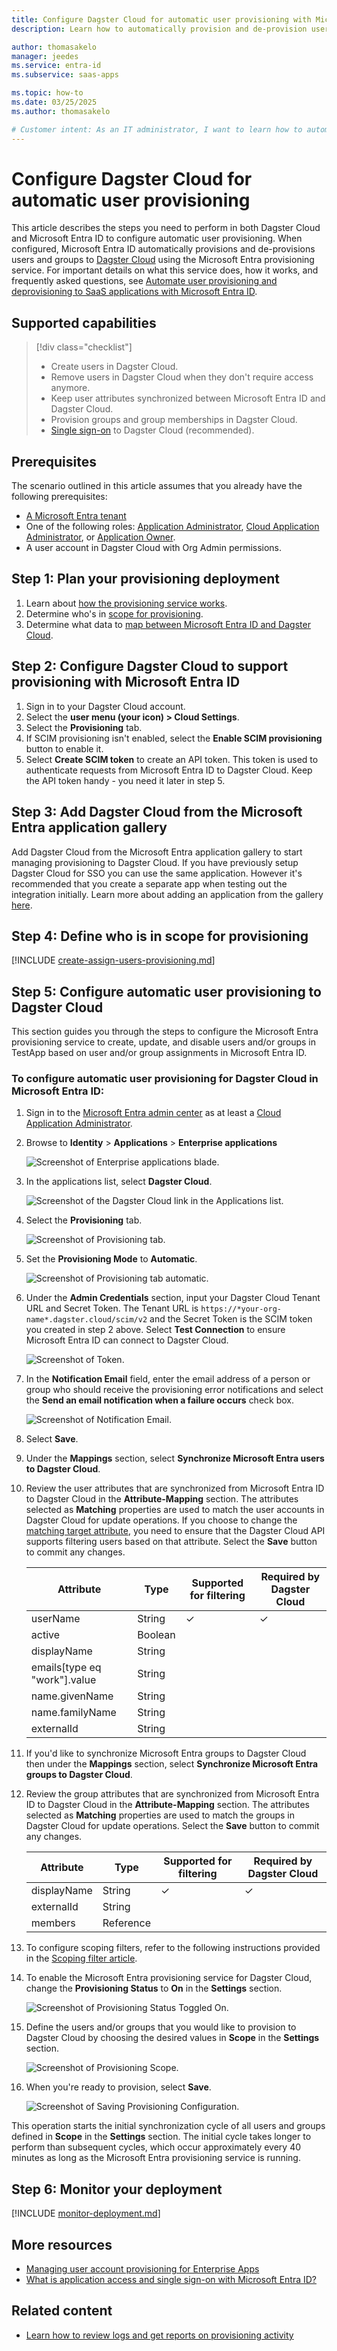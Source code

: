 ```yaml
---
title: Configure Dagster Cloud for automatic user provisioning with Microsoft Entra ID
description: Learn how to automatically provision and de-provision user accounts from Microsoft Entra ID to Dagster Cloud.

author: thomasakelo
manager: jeedes
ms.service: entra-id
ms.subservice: saas-apps

ms.topic: how-to
ms.date: 03/25/2025
ms.author: thomasakelo

# Customer intent: As an IT administrator, I want to learn how to automatically provision and deprovision user accounts from Microsoft Entra ID to Dagster Cloud so that I can streamline the user management process and ensure that users have the appropriate access to Dagster Cloud.
---
```


# Configure Dagster Cloud for automatic user provisioning

This article describes the steps you need to perform in both Dagster Cloud and Microsoft Entra ID to configure automatic user provisioning. When configured, Microsoft Entra ID automatically provisions and de-provisions users and groups to [Dagster Cloud](https://dagster.io/) using the Microsoft Entra provisioning service. For important details on what this service does, how it works, and frequently asked questions, see [Automate user provisioning and deprovisioning to SaaS applications with Microsoft Entra ID](~/identity/app-provisioning/user-provisioning.md). 


## Supported capabilities
> [!div class="checklist"]
> * Create users in Dagster Cloud.
> * Remove users in Dagster Cloud when they don't require access anymore.
> * Keep user attributes synchronized between Microsoft Entra ID and Dagster Cloud.
> * Provision groups and group memberships in Dagster Cloud.
> * [Single sign-on](dagster-cloud-tutorial.md) to Dagster Cloud (recommended).

## Prerequisites

The scenario outlined in this article assumes that you already have the following prerequisites:

* [A Microsoft Entra tenant](~/identity-platform/quickstart-create-new-tenant.md) 
* One of the following roles: [Application Administrator](/entra/identity/role-based-access-control/permissions-reference#application-administrator), [Cloud Application Administrator](/entra/identity/role-based-access-control/permissions-reference#cloud-application-administrator), or [Application Owner](/entra/fundamentals/users-default-permissions#owned-enterprise-applications).
* A user account in Dagster Cloud with Org Admin permissions.


## Step 1: Plan your provisioning deployment
1. Learn about [how the provisioning service works](~/identity/app-provisioning/user-provisioning.md).
1. Determine who's in [scope for provisioning](~/identity/app-provisioning/define-conditional-rules-for-provisioning-user-accounts.md).
1. Determine what data to [map between Microsoft Entra ID and Dagster Cloud](~/identity/app-provisioning/customize-application-attributes.md).

<a name='step-2-configure-dagster-cloud-to-support-provisioning-with-azure-ad'></a>

## Step 2: Configure Dagster Cloud to support provisioning with Microsoft Entra ID
1. Sign in to your Dagster Cloud account.
1. Select the **user menu (your icon) > Cloud Settings**.
1. Select the **Provisioning** tab.
1. If SCIM provisioning isn't enabled, select the **Enable SCIM provisioning** button to enable it.
1. Select **Create SCIM token** to create an API token. This token is used to authenticate requests from Microsoft Entra ID to Dagster Cloud.
Keep the API token handy - you need it later in step 5.

<a name='step-3-add-dagster-cloud-from-the-azure-ad-application-gallery'></a>

## Step 3: Add Dagster Cloud from the Microsoft Entra application gallery

Add Dagster Cloud from the Microsoft Entra application gallery to start managing provisioning to Dagster Cloud. If you have previously setup Dagster Cloud for SSO you can use the same application. However it's recommended that you create a separate app when testing out the integration initially. Learn more about adding an application from the gallery [here](~/identity/enterprise-apps/add-application-portal.md). 

## Step 4: Define who is in scope for provisioning 

[!INCLUDE [create-assign-users-provisioning.md](~/identity/saas-apps/includes/create-assign-users-provisioning.md)]

## Step 5: Configure automatic user provisioning to Dagster Cloud 

This section guides you through the steps to configure the Microsoft Entra provisioning service to create, update, and disable users and/or groups in TestApp based on user and/or group assignments in Microsoft Entra ID.

<a name='to-configure-automatic-user-provisioning-for-dagster-cloud-in-azure-ad'></a>

### To configure automatic user provisioning for Dagster Cloud in Microsoft Entra ID:

1. Sign in to the [Microsoft Entra admin center](https://entra.microsoft.com) as at least a [Cloud Application Administrator](~/identity/role-based-access-control/permissions-reference.md#cloud-application-administrator).
1. Browse to **Identity** > **Applications** > **Enterprise applications**

	![Screenshot of Enterprise applications blade.](common/enterprise-applications.png)

1. In the applications list, select **Dagster Cloud**.

	![Screenshot of the Dagster Cloud link in the Applications list.](common/all-applications.png)

1. Select the **Provisioning** tab.

	![Screenshot of Provisioning tab.](common/provisioning.png)

1. Set the **Provisioning Mode** to **Automatic**.

	![Screenshot of Provisioning tab automatic.](common/provisioning-automatic.png)

1. Under the **Admin Credentials** section, input your Dagster Cloud Tenant URL and Secret Token. The Tenant URL is `https://*your-org-name*.dagster.cloud/scim/v2` and the Secret Token is the SCIM token you created in step 2 above. Select **Test Connection** to ensure Microsoft Entra ID can connect to Dagster Cloud.

 	![Screenshot of Token.](common/provisioning-testconnection-tenanturltoken.png)

1. In the **Notification Email** field, enter the email address of a person or group who should receive the provisioning error notifications and select the **Send an email notification when a failure occurs** check box.

	![Screenshot of Notification Email.](common/provisioning-notification-email.png)

1. Select **Save**.

1. Under the **Mappings** section, select **Synchronize Microsoft Entra users to Dagster Cloud**.

1. Review the user attributes that are synchronized from Microsoft Entra ID to Dagster Cloud in the **Attribute-Mapping** section. The attributes selected as **Matching** properties are used to match the user accounts in Dagster Cloud for update operations. If you choose to change the [matching target attribute](~/identity/app-provisioning/customize-application-attributes.md), you need to ensure that the Dagster Cloud API supports filtering users based on that attribute. Select the **Save** button to commit any changes.

   |Attribute|Type|Supported for filtering|Required by Dagster Cloud|
   |---|---|---|---|
   |userName|String|&check;|&check;
   |active|Boolean||
   |displayName|String||
   |emails[type eq "work"].value|String||
   |name.givenName|String||
   |name.familyName|String||
   |externalId|String||

1. If you'd like to synchronize Microsoft Entra groups to Dagster Cloud then under the **Mappings** section, select **Synchronize Microsoft Entra groups to Dagster Cloud**.

1. Review the group attributes that are synchronized from Microsoft Entra ID to Dagster Cloud in the **Attribute-Mapping** section. The attributes selected as **Matching** properties are used to match the groups in Dagster Cloud for update operations. Select the **Save** button to commit any changes.

   |Attribute|Type|Supported for filtering|Required by Dagster Cloud|
   |---|---|---|---|
   |displayName|String|&check;|&check;
   |externalId|String||
   |members|Reference||
   
1. To configure scoping filters, refer to the following instructions provided in the [Scoping filter  article](~/identity/app-provisioning/define-conditional-rules-for-provisioning-user-accounts.md).

1. To enable the Microsoft Entra provisioning service for Dagster Cloud, change the **Provisioning Status** to **On** in the **Settings** section.

	![Screenshot of Provisioning Status Toggled On.](common/provisioning-toggle-on.png)

1. Define the users and/or groups that you would like to provision to Dagster Cloud by choosing the desired values in **Scope** in the **Settings** section.

	![Screenshot of Provisioning Scope.](common/provisioning-scope.png)

1. When you're ready to provision, select **Save**.

	![Screenshot of Saving Provisioning Configuration.](common/provisioning-configuration-save.png)

This operation starts the initial synchronization cycle of all users and groups defined in **Scope** in the **Settings** section. The initial cycle takes longer to perform than subsequent cycles, which occur approximately every 40 minutes as long as the Microsoft Entra provisioning service is running. 

## Step 6: Monitor your deployment

[!INCLUDE [monitor-deployment.md](~/identity/saas-apps/includes/monitor-deployment.md)]

## More resources

* [Managing user account provisioning for Enterprise Apps](~/identity/app-provisioning/configure-automatic-user-provisioning-portal.md)
* [What is application access and single sign-on with Microsoft Entra ID?](~/identity/enterprise-apps/what-is-single-sign-on.md)

## Related content

* [Learn how to review logs and get reports on provisioning activity](~/identity/app-provisioning/check-status-user-account-provisioning.md)
